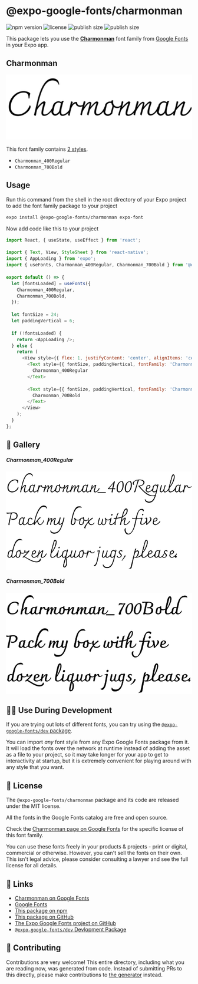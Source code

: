 # @expo-google-fonts/charmonman

![npm version](https://flat.badgen.net/npm/v/@expo-google-fonts/charmonman)
![license](https://flat.badgen.net/github/license/expo/google-fonts)
![publish size](https://flat.badgen.net/packagephobia/install/@expo-google-fonts/charmonman)
![publish size](https://flat.badgen.net/packagephobia/publish/@expo-google-fonts/charmonman)

This package lets you use the [**Charmonman**](https://fonts.google.com/specimen/Charmonman) font family from [Google Fonts](https://fonts.google.com/) in your Expo app.

## Charmonman

![Charmonman](./font-family.png)

This font family contains [2 styles](#-gallery).

- `Charmonman_400Regular`
- `Charmonman_700Bold`

## Usage

Run this command from the shell in the root directory of your Expo project to add the font family package to your project
```sh
expo install @expo-google-fonts/charmonman expo-font
```

Now add code like this to your project
```js
import React, { useState, useEffect } from 'react';

import { Text, View, StyleSheet } from 'react-native';
import { AppLoading } from 'expo';
import { useFonts, Charmonman_400Regular, Charmonman_700Bold } from '@expo-google-fonts/charmonman';

export default () => {
  let [fontsLoaded] = useFonts({
    Charmonman_400Regular,
    Charmonman_700Bold,
  });

  let fontSize = 24;
  let paddingVertical = 6;

  if (!fontsLoaded) {
    return <AppLoading />;
  } else {
    return (
      <View style={{ flex: 1, justifyContent: 'center', alignItems: 'center' }}>
        <Text style={{ fontSize, paddingVertical, fontFamily: 'Charmonman_400Regular' }}>
          Charmonman_400Regular
        </Text>

        <Text style={{ fontSize, paddingVertical, fontFamily: 'Charmonman_700Bold' }}>
          Charmonman_700Bold
        </Text>
      </View>
    );
  }
};

```

## 🔡 Gallery

##### Charmonman_400Regular
![Charmonman_400Regular](./Charmonman_400Regular.ttf.png)

##### Charmonman_700Bold
![Charmonman_700Bold](./Charmonman_700Bold.ttf.png)


## 👩‍💻 Use During Development

If you are trying out lots of different fonts, you can try using the [`@expo-google-fonts/dev` package](https://github.com/expo/google-fonts/tree/master/font-packages/dev#readme).

You can import *any* font style from any Expo Google Fonts package from it. It will load the fonts
over the network at runtime instead of adding the asset as a file to your project, so it may take longer
for your app to get to interactivity at startup, but it is extremely convenient
for playing around with any style that you want.

## 📖 License

The `@expo-google-fonts/charmonman` package and its code are released under the MIT license.

All the fonts in the Google Fonts catalog are free and open source.

Check the [Charmonman page on Google Fonts](https://fonts.google.com/specimen/Charmonman) for the specific license of this font family.

You can use these fonts freely in your products & projects - print or digital, commercial or otherwise. However, you can't sell the fonts on their own. This isn't legal advice, please consider consulting a lawyer and see the full license for all details.

## 🔗 Links

- [Charmonman on Google Fonts](https://fonts.google.com/specimen/Charmonman)
- [Google Fonts](https://fonts.google.com/)
- [This package on npm](https://www.npmjs.com/package/@expo-google-fonts/charmonman)
- [This package on GitHub](https://github.com/expo/google-fonts/tree/master/font-packages/charmonman)
- [The Expo Google Fonts project on GitHub](https://github.com/expo/google-fonts)
- [`@expo-google-fonts/dev` Devlopment Package](https://github.com/expo/google-fonts/tree/master/font-packages/dev)

## 🤝 Contributing

Contributions are very welcome! This entire directory, including what you are reading now, was generated from code. Instead of submitting PRs to this directly, please make contributions to [the generator](https://github.com/expo/google-fonts/tree/master/packages/generator) instead.
